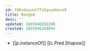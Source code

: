 ```yaml
---
id: 198sdzuunt7fz5qvywbore9
title: Banged
desc: ''
updated: 1665946292208
created: 1665946268094
---
```


- [[p.instanceOf]] [[c.Pred.Shapow]]